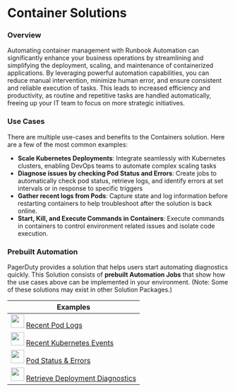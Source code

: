 # Container Solutions

### Overview
Automating container management with Runbook Automation can significantly enhance your business operations by streamlining and simplifying the deployment, scaling, and maintenance of containerized applications. By leveraging powerful automation capabilities, you can reduce manual intervention, minimize human error, and ensure consistent and reliable execution of tasks. This leads to increased efficiency and productivity, as routine and repetitive tasks are handled automatically, freeing up your IT team to focus on more strategic initiatives. 

### Use Cases
There are multiple use-cases and benefits to the Containers solution. Here are a few of the most common examples:

- **Scale Kubernetes Deployments**: Integrate seamlessly with Kubernetes clusters, enabling DevOps teams to automate complex scaling tasks
- **Diagnose issues by checking Pod Status and Errors**: Create jobs to automatically check pod status, retrieve logs, and identify errors at set intervals or in response to specific triggers
- **Gather recent logs from Pods**: Capture state and log information before restarting containers to help troubleshoot after the solution is back online.
- **Start, Kill, and Execute Commands in Containers**: Execute commands in containers to control environment related issues and isolate code execution.

### Prebuilt Automation 
PagerDuty provides a solution that helps users start automating diagnostics quickly. This Solution consists of **prebuilt Automation Jobs** that show how the use cases above can be implemented in your environment.  (Note: Some of these solutions may exist in other Solution Packages.)


| Examples |
| --- |
| <img src="/assets/img/kubernetes-logo.png" width="30" height="30"> [Recent Pod Logs](/learning/solutions/containers/kubernetes.md) |
| <img src="/assets/img/kubernetes-logo.png" width="30" height="30"> [Recent Kubernetes Events](/learning/solutions/containers/kubernetes.md) |
| <img src="/assets/img/kubernetes-logo.png" width="30" height="30"> [Pod Status & Errors](/learning/solutions/containers/kubernetes.md) |
| <img src="/assets/img/kubernetes-logo.png" width="30" height="30"> [Retrieve Deployment Diagnostics](/learning/solutions/containers/kubernetes.md) |
